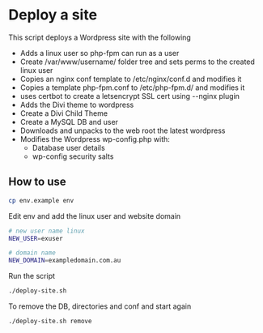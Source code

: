 # Deploy a site

This script deploys a Wordpress site with the following

* Adds a linux user so php-fpm can run as a user
* Create /var/www/username/ folder tree and sets perms to the created linux user
* Copies an nginx conf template to /etc/nginx/conf.d and modifies it
* Copies a template php-fpm.conf to /etc/php-fpm.d/ and modifies it
* uses certbot to create a letsencrypt SSL cert using --nginx plugin
* Adds the Divi theme to wordpress
* Create a Divi Child Theme
* Create a MySQL DB and user
* Downloads and unpacks to the web root the latest wordpress
* Modifies the Wordpress wp-config.php with:
	* Database user details
	* wp-config security salts


## How to use

```sh
cp env.example env
```

Edit env and add the linux user and website domain

```sh
# new user name linux
NEW_USER=exuser

# domain name
NEW_DOMAIN=exampledomain.com.au
```

Run the script 

```sh
./deploy-site.sh
```

To remove the DB, directories and conf and start again

```sh
./deploy-site.sh remove
```
